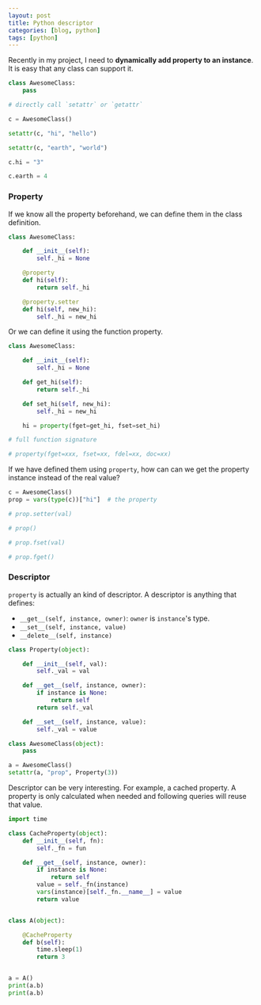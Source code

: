 ```yaml
---
layout: post
title: Python descriptor
categories: [blog, python]
tags: [python]
---
```


Recently in my project, I need to **dynamically add property to an instance**. It is easy that any
class can support it.

```python
class AwesomeClass:
    pass

# directly call `setattr` or `getattr`

c = AwesomeClass()

setattr(c, "hi", "hello")

setattr(c, "earth", "world")

c.hi = "3"

c.earth = 4
```

### Property

If we know all the property beforehand, we can define them in the class definition.

```python
class AwesomeClass:

    def __init__(self):
        self._hi = None

    @property
    def hi(self):
        return self._hi

    @property.setter
    def hi(self, new_hi):
        self._hi = new_hi
```

Or we can define it using the function property.

```python
class AwesomeClass:

    def __init__(self):
        self._hi = None

    def get_hi(self):
        return self._hi

    def set_hi(self, new_hi):
        self._hi = new_hi

    hi = property(fget=get_hi, fset=set_hi)

# full function signature

# property(fget=xxx, fset=xx, fdel=xx, doc=xx)

```

If we have defined them using `property`, how can can we get the property instance instead of the
real value?

```python
c = AwesomeClass()
prop = vars(type(c))["hi"]  # the property

# prop.setter(val)

# prop()

# prop.fset(val)

# prop.fget()
```

### Descriptor

`property` is actually an kind of descriptor. A descriptor is anything that defines:

+ `__get__(self, instance, owner)`: `owner` is `instance`'s type.
+ `__set__(self, instance, value)`
+ `__delete__(self, instance)`

```python
class Property(object):

    def __init__(self, val):
        self._val = val

    def __get__(self, instance, owner):
        if instance is None:
            return self
        return self._val

    def __set__(self, instance, value):
        self._val = value

class AwesomeClass(object):
    pass

a = AwesomeClass()
setattr(a, "prop", Property(3))
```

Descriptor can be very interesting. For example, a cached property. A property is only
calculated when needed and following queries will reuse that value.

```python
import time

class CacheProperty(object):
    def __init__(self, fn):
        self._fn = fun

    def __get__(self, instance, owner):
        if instance is None:
            return self
        value = self._fn(instance)
        vars(instance)[self._fn.__name__] = value
        return value


class A(object):

    @CacheProperty
    def b(self):
        time.sleep(1)
        return 3


a = A()
print(a.b)
print(a.b)

```
